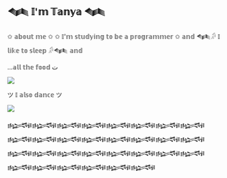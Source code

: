 ## 𒈝 𝕀'𝕞 𝕋𝕒𝕟𝕪𝕒 𒈝
✩ 𝕒𝕓𝕠𝕦𝕥 𝕞𝕖 ✩
✩ 𝕀'𝕞 𝕤𝕥𝕦𝕕𝕪𝕚𝕟𝕘 𝕥𝕠 𝕓𝕖 𝕒 𝕡𝕣𝕠𝕘𝕣𝕒𝕞𝕞𝕖𝕣 ✩
𝕒𝕟𝕕
𒈝𓀔 𝕀 𝕝𝕚𝕜𝕖 𝕥𝕠 𝕤𝕝𝕖𝕖𝕡 𓀔𒈝
𝕒𝕟𝕕

...𝕒𝕝𝕝 𝕥𝕙𝕖 𝕗𝕠𝕠𝕕 ت


![](https://www.kindpng.com/picc/m/295-2957184_sushi-pixel-food-cute-tumblr-png-yellow-red.png)


ツ 𝕀 𝕒𝕝𝕤𝕠 𝕕𝕒𝕟𝕔𝕖 ツ

![](https://st5.depositphotos.com/70185640/74445/i/450/depositphotos_744455694-stock-photo-pixel-character-girl-pose-dancing.jpg)

𒈙𒈙𒈙𒈙𒈙𒈙𒈙𒈙𒈙𒈙𒈙𒈙𒈙𒈙𒈙𒈙𒈙𒈙𒈙𒈙𒈙𒈙𒈙𒈙𒈙𒈙𒈙𒈙𒈙𒈙
